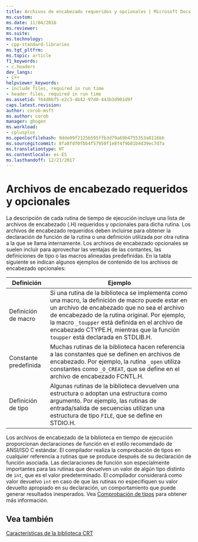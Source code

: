 ```yaml
---
title: Archivos de encabezado requeridos y opcionales | Microsoft Docs
ms.custom: 
ms.date: 11/04/2016
ms.reviewer: 
ms.suite: 
ms.technology:
- cpp-standard-libraries
ms.tgt_pltfrm: 
ms.topic: article
f1_keywords:
- c.headers
dev_langs:
- C++
helpviewer_keywords:
- include files, required in run time
- header files, required in run time
ms.assetid: f64d0bf5-e2c3-4b42-97d0-443b3d901d9f
caps.latest.revision: 
author: corob-msft
ms.author: corob
manager: ghogen
ms.workload:
- cplusplus
ms.openlocfilehash: 9dde09f2125b595ffb3d79a69b4755353a0116bb
ms.sourcegitcommit: 8fa8fdf0fbb4f57950f1e8f4f9b81b4d39ec7d7a
ms.translationtype: HT
ms.contentlocale: es-ES
ms.lasthandoff: 12/21/2017
---
```

# <a name="required-and-optional-header-files"></a>Archivos de encabezado requeridos y opcionales
La descripción de cada rutina de tiempo de ejecución incluye una lista de archivos de encabezado (.H) requeridos y opcionales para dicha rutina. Los archivos de encabezado requeridos deben incluirse para obtener la declaración de función de la rutina o una definición utilizada por otra rutina a la que se llama internamente. Los archivos de encabezado opcionales se suelen incluir para aprovechar las ventajas de las contantes, las definiciones de tipo o las macros alineadas predefinidas. En la tabla siguiente se indican algunos ejemplos de contenido de los archivos de encabezado opcionales:  
  
|Definición|Ejemplo|  
|----------------|-------------|  
|Definición de macro|Si una rutina de la biblioteca se implementa como una macro, la definición de macro puede estar en un archivo de encabezado que no sea el archivo de encabezado de la rutina original. Por ejemplo, la macro `_toupper` está definida en el archivo de encabezado CTYPE.H, mientras que la función `toupper` está declarada en STDLIB.H.|  
|Constante predefinida|Muchas rutinas de la biblioteca hacen referencia a las constantes que se definen en archivos de encabezado. Por ejemplo, la rutina `_open` utiliza constantes como `_O_CREAT`, que se define en el archivo de encabezado FCNTL.H.|  
|Definición de tipo|Algunas rutinas de la biblioteca devuelven una estructura o adoptan una estructura como argumento. Por ejemplo, las rutinas de entrada/salida de secuencias utilizan una estructura de tipo `FILE`, que se define en STDIO.H.|  
  
 Los archivos de encabezado de la biblioteca en tiempo de ejecución proporcionan declaraciones de función en el estilo recomendado de ANSI/ISO C estándar. El compilador realiza la comprobación de tipos en cualquier referencia a rutinas que se produce después de su declaración de función asociada. Las declaraciones de función son especialmente importantes para las rutinas que devuelven un valor de algún tipo distinto de `int`, que es el valor predeterminado. El compilador considerará como valor devuelvo `int` en caso de que las rutinas no especifiquen su valor devuelto apropiado en su declaración, un comportamiento que puede generar resultados inesperados. Vea [Comprobación de tipos](../c-runtime-library/type-checking-crt.md) para obtener más información.  
  
## <a name="see-also"></a>Vea también  
 [Características de la biblioteca CRT](../c-runtime-library/crt-library-features.md)